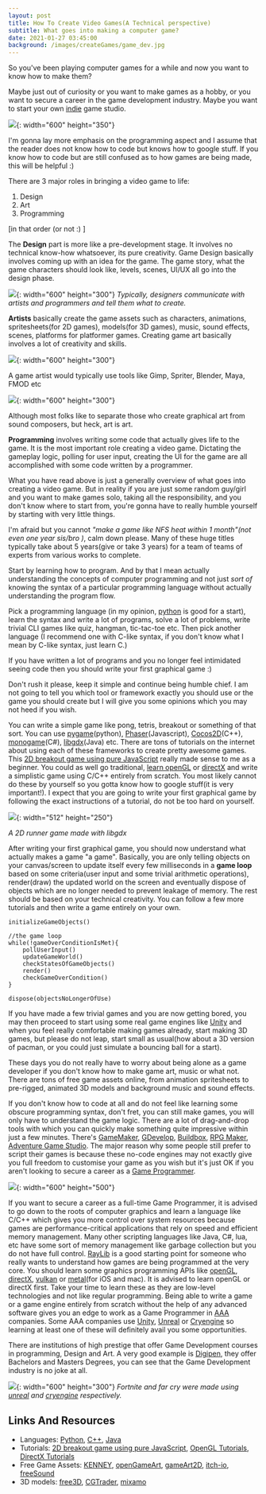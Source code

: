 ```yaml
---
layout: post
title: How To Create Video Games(A Technical perspective)
subtitle: What goes into making a computer game?
date: 2021-01-27 03:45:00
background: /images/createGames/game_dev.jpg
---
```

So you've been playing computer games for a while and now you want to know how to make them?

Maybe just out of curiosity or you want to make games as a hobby, or you want to secure a career in the game development industry. Maybe you want to start your own [indie](https://en.wikipedia.org/wiki/Indie_game_development) game studio.

![](/images/createGames/playing_game.jpg){: width="600" height="350"}

I'm gonna lay more emphasis on the programming aspect and I assume that the reader does not know how to code but knows how to google stuff. If you know how to code but are still confused as to how games are being made, this will be helpful :)

There are 3 major roles in bringing a video game to life:

1. Design
2. Art
3. Programming

\[in that order (or not :) \]

The **Design** part is more like a pre-development stage. It involves no technical know-how whatsoever, its pure creativity. Game Design basically involves coming up with an idea for the game. The game story, what the game characters should look like, levels, scenes, UI/UX all go into the design phase.

![](/images/createGames/designer.jpg){: width="600" height="300"}&nbsp;*Typically, designers communicate with artists and programmers and tell them what to create.*

**Artists** basically create the game assets such as characters, animations, spritesheets(for 2D games), models(for 3D games), music, sound effects, scenes, platforms for platformer games. Creating game art basically involves a lot of creativity and skills.

![](/images/createGames/artist.jpg){: width="600" height="300"}

A game artist would typically use tools like Gimp, Spriter, Blender, Maya, FMOD etc

![](/images/createGames/acharcter.jpg){: width="600" height="300"}

Although most folks like to separate those who create graphical art from sound composers, but heck, art is art.

**Programming** involves writing some code that actually gives life to the game. It is the most important role creating a video game. Dictating the gameplay logic, polling for user input, creating the UI for the game are all accomplished with some code written by a programmer.

What you have read above is just a generally overview of what goes into creating a video game. But in reality if you are just some random guy/girl and you want to make games solo, taking all the responsibility, and you don't know where to start from, you're gonna have to really humble yourself by starting with very little things.

I'm afraid but you cannot *"make a game like NFS heat within 1 month"(not even one year sis/bro )*, calm down please. Many of these huge titles typically take about 5 years(give or take 3 years) for a team of teams of experts from various works to complete.

Start by learning how to program. And by that I mean actually understanding the concepts of computer programming and not just *sort of* knowing the syntax of a particular programming language without actually understanding the program flow.

Pick a programming language (in my opinion, [python](https://www.python.org/downloads/) is good for a start), learn the syntax and write a lot of programs, solve a lot of problems, write trivial CLI games like quiz, hangman, tic-tac-toe etc. Then pick another language (I recommend one with C-like syntax, if you don't know what I mean by C-like syntax, just learn C.)

If you have written a lot of programs and you no longer feel intimidated seeing code then you should write your first graphical game :)

Don't rush it please, keep it simple and continue being humble chief. I am not going to tell you which tool or framework exactly you should use or the game you should create but I will give you some opinions which you may not heed if you wish.

You can write a simple game like pong, tetris, breakout or something of that sort. You can use [pygame](https://www.pygame.org/)(python), [Phaser](https://phaser.io/)(Javascript), [Cocos2D](http://cocos2d.org/)(C++), [monogame](https://www.monogame.net/)(C\#), [libgdx](https://libgdx.badlogicgames.com/)(Java) etc. There are tons of tutorials on the internet about using each of these frameworks to create pretty awesome games. This [2D breakout game using pure JavaScript](https://developer.mozilla.org/en-US/docs/Games/Tutorials/2D_Breakout_game_pure_JavaScript) really made sense to me as a beginner. You could as well go traditional, [learn openGL](http://learnopengl.com/) or [directX](https://www.youtube.com/playlist?list=PLv8DnRaQOs5-ST_VDqgbbMRtzMtpK36Hy) and write a simplistic game using C/C++ entirely from scratch. You most likely cannot do these by yourself so you gotta know how to google stuff(it is very important\!). I expect that you are going to write your first graphical game by following the exact instructions of a tutorial, do not be too hard on yourself.

![](/images/createGames/runner.png){: width="512" height="250"}

*A 2D runner game made with libgdx*

After writing your first graphical game, you should now understand what actually makes a game "a game". Basically, you are only telling objects on your canvas/screen to update itself every few milliseconds in a **game loop** based on some criteria(user input and some trivial arithmetic operations), render(draw) the updated world on the screen and eventually dispose of objects which are no longer needed to prevent leakage of memory. The rest should be based on your technical creativity. You can follow a few more tutorials and then write a game entirely on your own.

~~~
initializeGameObjects()

//the game loop
while(!gameOverConditionIsMet){
    pollUserInput()
    updateGameWorld()
    checkStatesOfGameObjects()
    render()
    checkGameOverCondition()
}

dispose(objectsNoLongerOfUse)
~~~

If you have made a few trivial games and you are now getting bored, you may then proceed to start using some real game engines like [Unity](https://unity.com/) and when you feel really comfortable making games already, start making 3D games, but please do not leap, start small as usual(how about a 3D version of pacman, or you could just simulate a bouncing ball for a start).

These days you do not really have to worry about being alone as a game developer if you don't know how to make game art, music or what not. There are tons of free game assets online, from animation spritesheets to pre-rigged, animated 3D models and background music and sound effects.

If you don't know how to code at all and do not feel like learning some obscure programming syntax, don't fret, you can still make games, you will only have to understand the game logic. There are a lot of drag-and-drop tools with which you can quickly make something quite impressive within just a few minutes. There's [GameMaker](https://www.yoyogames.com/gamemaker), [GDevelop](https://gdevelop-app.com/), [Buildbox](https://www.buildbox.com/), [RPG Maker](http://www.rpgmakerweb.com/), [Adventure Game Studio](http://www.adventuregamestudio.co.uk/). The major reason why some people still prefer to script their games is because these no-code engines may not exactly give you full freedom to customise your game as you wish but it's just OK if you aren't looking to secure a career as a [Game Programmer](https://en.wikipedia.org/wiki/Video_game_programmer).

![](/images/createGames/programmer.jpg){: width="600" height="500"}

If you want to secure a career as a full-time Game Programmer, it is advised to go down to the roots of computer graphics and learn a language like C/C++ which gives you more control over system resources because games are performance-critical applications that rely on speed and efficient memory management. Many other scripting languages like Java, C\#, lua, etc have some sort of memory management like garbage collection but you do not have full control. [RayLib](https://www.raylib.com) is a good starting point for someone who really wants to understand how games are being programmed at the very core. You should learn some graphics programming APIs like [openGL](https://www.opengl.org/), [directX](https://en.wikipedia.org/wiki/DirectX), [vulkan](https://www.khronos.org/vulkan/) or [metal](https://developer.apple.com/metal/)(for iOS and mac). It is advised to learn openGL or directX first. Take your time to learn these as they are low-level technologies and not like regular programming. Being able to write a game or a game engine entirely from scratch without the help of any advanced software gives you an edge to work as a Game Programmer in [AAA](https://en.wikipedia.org/wiki/AAA_&#40;video_game_industry&#41;) companies. Some AAA companies use [Unity](https://unity.com/), [Unreal](https://www.unrealengine.com) or [Cryengine](https://www.cryengine.com/) so learning at least one of these will definitely avail you some opportunities.

There are institutions of high prestige that offer Game Development courses in programming, Design and Art. A very good example is [Digipen](https://www.digipen.edu/), they offer Bachelors and Masters Degrees, you can see that the Game Development industry is no joke at all.

![](/images/createGames/afortnight.jpg){: width="600" height="300"}&nbsp;*Fortnite and far cry were made using [unreal](https://www.unrealengine.com) and [cryengine](https://www.cryengine.com/) respectively.*

## Links And Resources

* Languages: [Python](https://www.youtube.com/watch?v=rfscVS0vtbw), [C++](https://www.learncpp.com/), [Java](https://docs.oracle.com/javase/tutorial/)
* Tutorials: [2D breakout game using pure JavaScript](https://developer.mozilla.org/en-US/docs/Games/Tutorials/2D_Breakout_game_pure_JavaScript), [OpenGL Tutorials](https://learnopengl.com), [DirectX Tutorials](https://www.youtube.com/playlist?list=PLv8DnRaQOs5-ST_VDqgbbMRtzMtpK36Hy)
* Free Game Assets: [KENNEY](https://www.kenney.nl/), [openGameArt](https://www.opengameart.org), [gameArt2D](https://www.gameart2d.com), [itch-io](https://www.itch.io/game-assets), [freeSound](https://freesound.org/browse/)
* 3D models: [free3D](https://www.free3d.com), [CGTrader](https://www.cgtrader.com), [mixamo](https://www.mixamo.com/)
